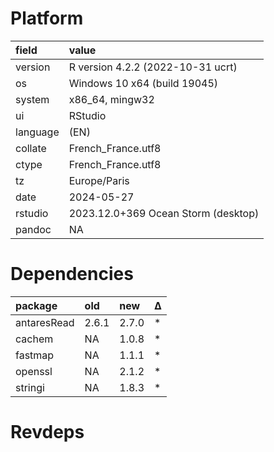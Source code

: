 # Platform

|field    |value                               |
|:--------|:-----------------------------------|
|version  |R version 4.2.2 (2022-10-31 ucrt)   |
|os       |Windows 10 x64 (build 19045)        |
|system   |x86_64, mingw32                     |
|ui       |RStudio                             |
|language |(EN)                                |
|collate  |French_France.utf8                  |
|ctype    |French_France.utf8                  |
|tz       |Europe/Paris                        |
|date     |2024-05-27                          |
|rstudio  |2023.12.0+369 Ocean Storm (desktop) |
|pandoc   |NA                                  |

# Dependencies

|package     |old   |new   |Δ  |
|:-----------|:-----|:-----|:--|
|antaresRead |2.6.1 |2.7.0 |*  |
|cachem      |NA    |1.0.8 |*  |
|fastmap     |NA    |1.1.1 |*  |
|openssl     |NA    |2.1.2 |*  |
|stringi     |NA    |1.8.3 |*  |

# Revdeps

